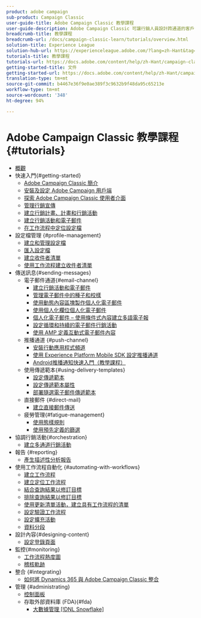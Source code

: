 ```yaml
---
product: adobe campaign
sub-product: Campaign Classic
user-guide-title: Adobe Campaign Classic 教學課程
user-guide-description: Adobe Campaign Classic 可讓行銷人員設計跨通道的客戶體驗，並提供視覺化促銷活動協調、即時互動管理和跨通道執行的環境。
breadcrumb-title: 教學課程
breadcrumb-url: /docs/campaign-classic-learn/tutorials/overview.html
solution-title: Experience League
solution-hub-url: https://experienceleague.adobe.com/?lang=zh-Hant&tag=Campaign+Classic#recommended/solutions/campaign
tutorials-title: 教學課程
tutorials-url: https://docs.adobe.com/content/help/zh-Hant/campaign-classic-learn/tutorials/overview.html
getting-started-title: 文件
getting-started-url: https://docs.adobe.com/content/help/zh-Hant/campaign-classic/using/getting-started/starting-with-adobe-campaign/about-adobe-campaign-classic.html
translation-type: tm+mt
source-git-commit: b4467e36f9e0ae389f3c9632b9f48da95c65213e
workflow-type: tm+mt
source-wordcount: '348'
ht-degree: 94%

---
```



# Adobe Campaign Classic 教學課程 {#tutorials}

+ [概觀](/help/overview.md)
+ 快速入門{#getting-started}
   + [Adobe Campaign Classic 簡介](/help/getting-started/introduction-to-adobe-campaign-classic.md)
   + [安裝及設定 Adobe Campaign 用戶端](/help/getting-started/install-and-setup-the-adobe-campaign-client.md)
   + [探索 Adobe Campaign Classic 使用者介面](/help/getting-started/exploring-the-adobe-campaign-classic-user-interface.md)
   + [管理行銷宣傳](/help/getting-started/managing-marketing-campaigns.md)
   + [建立行銷計畫、計畫和行銷活動](/help/getting-started/creating-a-marketing-plan-programs-and-campaigns.md)
   + [建立行銷活動和電子郵件](https://docs.adobe.com/content/help/zh-Hant/campaign-classic-learn/tutorials/getting-started/creating-a-campaign-and-an-email.html)
   + [在工作流程中定位設定檔](/help/getting-started/targeting-profiles-in-a-workflow.md)
+ 設定檔管理 {#profile-management}
   + [建立和管理設定檔](/help/profile-management/create-and-manage-profiles.md)
   + [匯入設定檔](/help/data-management/importing-profiles.md)
   + [建立收件者清單](/help/profile-management/creating-a-list-of-recipients.md)
   + [使用工作流程建立收件者清單](/help/profile-management/creating-a-list-of-recipients-with-a-workflow.md)
+ 傳送訊息{#sending-messages}
   + 電子郵件通道{#email-channel}
      + [建立行銷活動和電子郵件](/help/getting-started/creating-a-campaign-and-an-email.md)
      + [管理電子郵件中的種子和校樣](/help/sending-messages/managing-seed-and-proofs.md)
      + [使用動態內容區塊製作個人化電子郵件](/help/sending-messages/email-channel/personalization-with-dynamic-content-blocks.md)
      + [使用個人化欄位個人化電子郵件](/help/sending-messages/email-channel/personalizing-emails-using-personalization-fields.md)
      + [個人化電子郵件 – 使用條件式內容建立多語電子報](/help/sending-messages/email-channel/personalizing-emails-create-a-multi-lingual-newsletter-using-conditional-content.md)
      + [設定循環和持續的電子郵件行銷活動](/help/sending-messages/recurring-deliveries.md)
      + [使用 AMP 定義互動式電子郵件內容](/help/sending-messages/email-channel/defining-interactive-email-content-with-amp.md)
   + 推播通道 {#push-channel}
      + [安裝行動應用程式頻道](/help/sending-messages/mobile-channel/installing-the-mobile-app-channel.md)
      + [使用 Experience Platform Mobile SDK 設定推播通道](/help/sending-messages/mobile-channel/configure-push-using-aep-mobile-sdk.md)
      + [Android推播通知快速入門（教學課程）](https://experienceleague.adobe.com/docs/campaign-classic-learn/getting-started-with-push-notifications-for-android/introduction.html)
   + 使用傳遞範本{#using-delivery-templates}
      + [設定傳遞範本](/help/sending-messages/using-delivery-templates/configuring-a-delivery-template.md)
      + [設定傳遞範本屬性](/help/sending-messages/using-delivery-templates/setting-delivery-template-properties.md)
      + [部署隨選電子郵件傳遞範本](/help/sending-messages/using-delivery-templates/deploying-ad-hoc-email-delivery-template.md)
   + 直接郵件 {#direct-mail}
      + [建立直接郵件傳送](/help/sending-messages/direct-mail/creating-direct-mail-deliveries.md)
   + 疲勞管理{#fatigue-management}
      + [使用態樣規則](/help/sending-messages/fatigue-management/typology-rules-for-fatigue-management.md)
      + [使用預先定義的篩選](/help/sending-messages/fatigue-management/fatigue-management-using-filters.md)
+ 協調行銷活動{#orchestration}
   + [建立多通道行銷活動](/help/orchestrating-campaigns/multi-channel-campaigns.md)
+ 報告 {#reporting}
   + [產生描述性分析報告](/help/reporting/generating-a-descriptive-analysis-report.md)
+ 使用工作流程自動化 {#automating-with-workflows}
   + [建立工作流程](/help/automating-with-workflows/creating-a-workflow.md)
   + [建立定位工作流程](/help/automating-with-workflows/creating-a-targeting-workflow.md)
   + [結合查詢結果以修訂目標](/help/automating-with-workflows/refining-targets-by-combining-query-results.md)
   + [排除查詢結果以修訂目標](/help/automating-with-workflows/refining-targets-by-excluding-query-results.md)
   + [使用更新清單活動，建立具有工作流程的清單](/help/automating-with-workflows/using-the-update-list-activity.md)
   + [設定驗證工作流程](/help/automating-with-workflows/validation-flow-configuration.md)
   + [設定擴充活動](/help/automating-with-workflows/enrichment-activity.md)
   + [資料分段](/help/data-management/data-segmentation.md)
+ 設計內容{#designing-content}
   + [設定登錄頁面](/help/designing-content/configure-landingpages.md)
+ 監控{#monitoring}
   + [工作流程熱度圖](/help/monitoring-campaign-classic/workflow-heatmap.md)
   + [稽核軌跡](/help/monitoring-campaign-classic/audit-trail.md)
+ 整合 {#integrating}
   + [如何將 Dynamics 365 與 Adobe Campaign Classic 整合](/help/integrations/dynamics365-integration.md)
+ 管理 {#administrating}
   + [控制面板](https://docs.adobe.com/content/help/zh-Hant/campaign-classic-learn/control-panel/control-panel-overview.html)
   + 存取外部資料庫 (FDA){#fda}
      + [大數據管理 [!DNL Snowflake]](/help/administrating/snowflake/big-data-segmentation-on-snowflake.md)